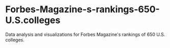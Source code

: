 # Forbes-Magazine-s-rankings-650-U.S.colleges
Data analysis and visualizations for Forbes Magazine's rankings of 650 U.S. colleges.
